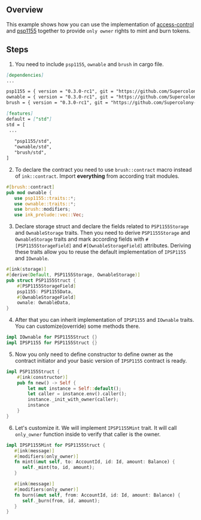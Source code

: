 ## Overview

This example shows how you can use the implementation of
[access-control](contracts/access/ownable) and
[psp1155](contracts/token/psp1155) together to provide `only owner` rights to mint and burn tokens.

## Steps

1. You need to include `psp1155`, `ownable` and `brush` in cargo file.

```markdown
[dependencies]
...

psp1155 = { version = "0.3.0-rc1", git = "https://github.com/Supercolony-net/openbrush-contracts", default-features = false }
ownable = { version = "0.3.0-rc1", git = "https://github.com/Supercolony-net/openbrush-contracts", default-features = false }
brush = { version = "0.3.0-rc1", git = "https://github.com/Supercolony-net/openbrush-contracts", default-features = false }

[features]
default = ["std"]
std = [
 ...
   
   "psp1155/std",
   "ownable/std",
   "brush/std",
]
```

2. To declare the contract you need to use `brush::contract` macro instead of `ink::contract`. Import **everything**
   from according trait modules.

```rust
#[brush::contract]
pub mod ownable {
   use psp1155::traits::*;
   use ownable::traits::*;
   use brush::modifiers;
   use ink_prelude::vec::Vec;
```

3. Declare storage struct and declare the fields related to `PSP1155Storage` and `OwnableStorage`
   traits. Then you need to derive `PSP1155Storage` and `OwnableStorage` traits and mark according fields
   with `#[PSP1155StorageField]` and `#[OwnableStorageField]` attributes. Deriving these traits allow you to reuse the
   default implementation of `IPSP1155` and `IOwnable`.

```rust
#[ink(storage)]
#[derive(Default, PSP1155Storage, OwnableStorage)]
pub struct PSP1155Struct {
    #[PSP1155StorageField]
    psp1155: PSP1155Data,
    #[OwnableStorageField]
    ownale: OwnableData,
}
```

4. After that you can inherit implementation of `IPSP1155` and `IOwnable` traits. You can customize(override) some
   methods there.

```rust
impl IOwnable for PSP1155Struct {}
impl IPSP1155 for PSP1155Struct {}
```

5. Now you only need to define constructor to define owner as the contract initiator and your basic version
   of `IPSP1155` contract is ready.

```rust
impl PSP1155Struct {
    #[ink(constructor)]
    pub fn new() -> Self {
        let mut instance = Self::default();
        let caller = instance.env().caller();
        instance._init_with_owner(caller);
        instance
    }
}
```

6. Let's customize it. We will implement `IPSP1155Mint` trait. It will call `only_owner` function inside to verify that
   caller is the owner.

```rust
impl IPSP1155Mint for PSP1155Struct {
   #[ink(message)]
   #[modifiers(only_owner)]
   fn mint(&mut self, to: AccountId, id: Id, amount: Balance) {
      self._mint(to, id, amount);
   }

   #[ink(message)]
   #[modifiers(only_owner)]
   fn burn(&mut self, from: AccountId, id: Id, amount: Balance) {
      self._burn(from, id, amount);
   }
}
```
